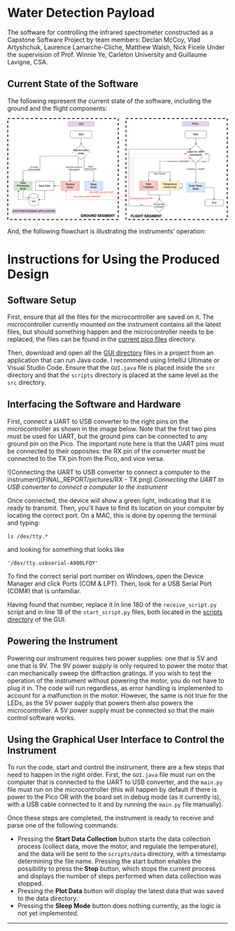 # Water Detection Payload 
The software for controlling the infrared spectrometer constructed as a Capstone Software Project by team members: 
Declan McCoy, Vlad Artyshchuk, Laurence Lamarche-Cliche, Matthew Walsh, Nick Ficele
Under the supervision of Prof. Winnie Ye, Carleton University and Guillaume Lavigne, CSA. 

## Current State of the Software 

The following represent the current state of the software, including the ground and the flight components: 

![Software Overview](Updated_flowchart_Peekbot_Payload_colours-Software-Overview.drawio.png)

And, the following flowchart is illustrating the instruments' operation: 



# Instructions for Using the Produced Design

## Software Setup
First, ensure that all the files for the microcontroller are saved on it. The microcontroller currently mounted on the instrument contains all the latest files, but should something happen and the microcontroller needs to be replaced, the files can be found in the [current pico files](https://github.com/LaurenceLamarche/WaterDetectionPayload/tree/main/current%20pico%20files) directory.

Then, download and open all the [GUI directory](https://github.com/LaurenceLamarche/WaterDetectionPayload/tree/main/GUI/GUI) files in a project from an application that can run Java code. I recommend using IntelliJ Ultimate or Visual Studio Code. Ensure that the `GUI.java` file is placed inside the `src` directory and that the `scripts` directory is placed at the same level as the `src` directory.

## Interfacing the Software and Hardware
First, connect a UART to USB converter to the right pins on the microcontroller as shown in the image below. Note that the first two pins must be used for UART, but the ground pins can be connected to any ground pin on the Pico. The important note here is that the UART pins must be connected to their opposites: the RX pin of the converter must be connected to the TX pin from the Pico, and vice versa.

![Connecting the UART to USB converter to connect a computer to the instrument](FINAL_REPORT/pictures/RX - TX.png)
*Connecting the UART to USB converter to connect a computer to the instrument*

Once connected, the device will show a green light, indicating that it is ready to transmit. Then, you'll have to find its location on your computer by locating the correct port. On a MAC, this is done by opening the terminal and typing: 
```
ls /dev/tty.*
```
and looking for something that looks like 
```
'/dev/tty.usbserial-A900LFQY'
```
To find the correct serial port number on Windows, open the Device Manager and click Ports (COM & LPT). Then, look for a USB Serial Port (COM#) that is unfamiliar.

Having found that number, replace it in line 180 of the `receive_script.py` script and in line 18 of the `start_script.py` files, both located in the [scripts directory](https://github.com/LaurenceLamarche/WaterDetectionPayload/tree/main/GUI/GUI/scripts) of the GUI.

## Powering the Instrument
Powering our instrument requires two power supplies: one that is 5V and one that is 9V. The 9V power supply is only required to power the motor that can mechanically sweep the diffraction gratings. If you wish to test the operation of the instrument without powering the motor, you do not have to plug it in. The code will run regardless, as error handling is implemented to account for a malfunction in the motor. However, the same is not true for the LEDs, as the 5V power supply that powers them also powers the microcontroller. A 5V power supply must be connected so that the main control software works.

## Using the Graphical User Interface to Control the Instrument
To run the code, start and control the instrument, there are a few steps that need to happen in the right order. First, the `GUI.java` file must run on the computer that is connected to the UART to USB converter, and the `main.py` file must run on the microcontroller (this will happen by default if there is power to the Pico OR with the board set in debug mode (as it currently is), with a USB cable connected to it and by running the `main.py` file manually).

Once these steps are completed, the instrument is ready to receive and parse one of the following commands:

- Pressing the **Start Data Collection** button starts the data collection process (collect data, move the motor, and regulate the temperature), and the data will be sent to the `scripts/data` directory, with a timestamp determining the file name. Pressing the start button enables the possibility to press the **Stop** button, which stops the current process and displays the number of steps performed when data collection was stopped.
- Pressing the **Plot Data** button will display the latest data that was saved to the data directory.
- Pressing the **Sleep Mode** button does nothing currently, as the logic is not yet implemented.

---
